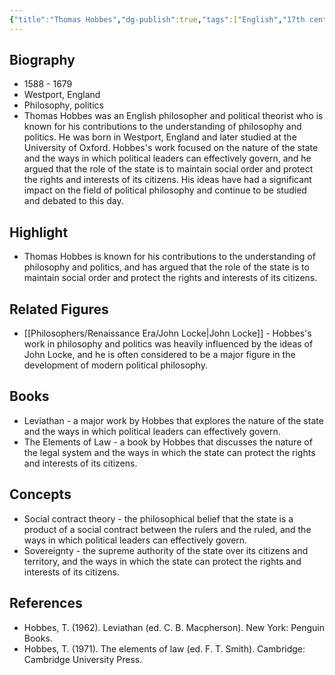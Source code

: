 ```yaml
---
{"title":"Thomas Hobbes","dg-publish":true,"tags":["English","17th century","figures","renaissance-era"],"born-date":1588,"keywords":"Thomas Hobbes, philosophy, politics, England","aliases":"English philosopher and political theorist","permalink":"/philosophers/renaissance-era/thomas-hobbes/","dgPassFrontmatter":true}
---
```



## Biography

-   1588 - 1679
-   Westport, England
-   Philosophy, politics
-   Thomas Hobbes was an English philosopher and political theorist who is known for his contributions to the understanding of philosophy and politics. He was born in Westport, England and later studied at the University of Oxford. Hobbes's work focused on the nature of the state and the ways in which political leaders can effectively govern, and he argued that the role of the state is to maintain social order and protect the rights and interests of its citizens. His ideas have had a significant impact on the field of political philosophy and continue to be studied and debated to this day.

## Highlight

-   Thomas Hobbes is known for his contributions to the understanding of philosophy and politics, and has argued that the role of the state is to maintain social order and protect the rights and interests of its citizens.

## Related Figures

-   [[Philosophers/Renaissance Era/John Locke\|John Locke]] - Hobbes's work in philosophy and politics was heavily influenced by the ideas of John Locke, and he is often considered to be a major figure in the development of modern political philosophy.

## Books

-   Leviathan - a major work by Hobbes that explores the nature of the state and the ways in which political leaders can effectively govern.
-   The Elements of Law - a book by Hobbes that discusses the nature of the legal system and the ways in which the state can protect the rights and interests of its citizens.

## Concepts

-   Social contract theory - the philosophical belief that the state is a product of a social contract between the rulers and the ruled, and the ways in which political leaders can effectively govern.
-   Sovereignty - the supreme authority of the state over its citizens and territory, and the ways in which the state can protect the rights and interests of its citizens.

## References

-   Hobbes, T. (1962). Leviathan (ed. C. B. Macpherson). New York: Penguin Books.
-   Hobbes, T. (1971). The elements of law (ed. F. T. Smith). Cambridge: Cambridge University Press.
